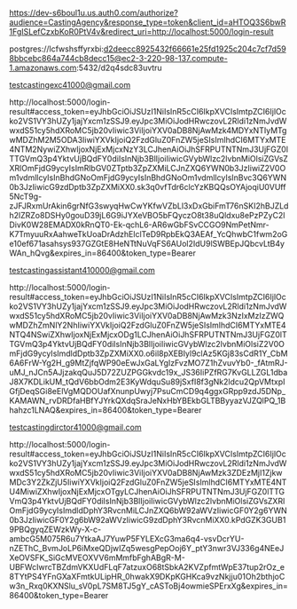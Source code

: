 https://dev-s6boul1u.us.auth0.com/authorize?audience=CastingAgency&response_type=token&client_id=aHTOQ3S6bwR1FgISLefCzxbKoR0PtV4v&redirect_uri=http://localhost:5000/login-result


postgres://lcfwshsffyrxbi:d2deecc8925432f66661e25fd1925c204c7cf7d598bbcebc864a744cb8decc15@ec2-3-220-98-137.compute-1.amazonaws.com:5432/d2q4sdc83uvtru

testcastingexc41000@gmail.com

http://localhost:5000/login-result#access_token=eyJhbGciOiJSUzI1NiIsInR5cCI6IkpXVCIsImtpZCI6IjlOcko2VS1VY3hUZy1jajYxcm1zSSJ9.eyJpc3MiOiJodHRwczovL2Rldi1zNmJvdWwxdS51cy5hdXRoMC5jb20vIiwic3ViIjoiYXV0aDB8NjAwMzk4MDYxNTIyMTgwMDZhM2M5ODA3IiwiYXVkIjoiQ2FzdGluZ0FnZW5jeSIsImlhdCI6MTYxMTE4NTM2NywiZXhwIjoxNjExMjcxNzY3LCJhenAiOiJhSFRPUTNTNmJ3UjFGZ0lTTGVmQ3p4YktvUjBQdFY0diIsInNjb3BlIjoiIiwicGVybWlzc2lvbnMiOlsiZGVsZXRlOmFjdG9ycyIsImRlbGV0ZTptb3ZpZXMiLCJnZXQ6YWN0b3JzIiwiZ2V0Om1vdmllcyIsInBhdGNoOmFjdG9ycyIsInBhdGNoOm1vdmllcyIsInBvc3Q6YWN0b3JzIiwicG9zdDptb3ZpZXMiXX0.sk3q0vfTdr6clcYzKBQQsOYAjoqiU0VUff5NcT9g-zJFJRxmUrAkin6grNfG3swyqHwCwYKfwVZbLl3xDxGbiFmT76nSKI2hBJZLdh2lZRZo8DSHy0gouD39jL6G9iJYXeVBO5bFQyczO8t38uQldxu8ePzPZyC2lDivK0W28EMADX0kRnQT0-Ek-qchL6-AR6wGbFSvCCGO9NmPetNmr-K7TmyuuRxAahweTkUoaDrAdzhElclTeD9RpbEkQ3AEAf_YcQhwbC1fwm2oGe10ef671asahsys937GZGtE8HeNTtNuVqFS6AUol2IdU9lSWBEpJQbcvLtB4yWAn_hQvg&expires_in=86400&token_type=Bearer


testcastingassistant410000@gmail.com

http://localhost:5000/login-result#access_token=eyJhbGciOiJSUzI1NiIsInR5cCI6IkpXVCIsImtpZCI6IjlOcko2VS1VY3hUZy1jajYxcm1zSSJ9.eyJpc3MiOiJodHRwczovL2Rldi1zNmJvdWwxdS51cy5hdXRoMC5jb20vIiwic3ViIjoiYXV0aDB8NjAwMzk3NzIxMzIzZWQwMDZhZmNlY2NhIiwiYXVkIjoiQ2FzdGluZ0FnZW5jeSIsImlhdCI6MTYxMTE4NTQ4NSwiZXhwIjoxNjExMjcxODg1LCJhenAiOiJhSFRPUTNTNmJ3UjFGZ0lTTGVmQ3p4YktvUjBQdFY0diIsInNjb3BlIjoiIiwicGVybWlzc2lvbnMiOlsiZ2V0OmFjdG9ycyIsImdldDptb3ZpZXMiXX0.o6il8pXEBIyl9clAz5KGj83sCdR1Y_CbM6A6FrW-Yg2H_g9MtZjfqWP90eEwJxGaLYgIzFvzMO7Z1hZvuvYb0-_fAtmRJ-uMJ_nJCn5AJjzakqQuJ5D72ZUZPGGkvdc19x_JS36IiPZfRG7KvGLLZGL1dbaJ8X7KDLikUM_tQdV6bbOdm2E3KyWdquSu89jSxfI8f3gNk2ldcu2QpVMtxpIGfjDeqSGi8eElVgMQDOUafXnunpUwyj7PsuCmCD9q4ggxGRpp9zdJ5DNp_KAMAWN_rvDRDfaHBfYJYrkQXdqSraJeNxHbYBEkbGLTBByyazVJZQlPQ_1Bhahzc1LNAQ&expires_in=86400&token_type=Bearer

testcastingdirctor41000@gmail.com

http://localhost:5000/login-result#access_token=eyJhbGciOiJSUzI1NiIsInR5cCI6IkpXVCIsImtpZCI6IjlOcko2VS1VY3hUZy1jajYxcm1zSSJ9.eyJpc3MiOiJodHRwczovL2Rldi1zNmJvdWwxdS51cy5hdXRoMC5jb20vIiwic3ViIjoiYXV0aDB8NjAwMzk3ZDEzMjI1ZjkwMDc3Y2ZkZjU5IiwiYXVkIjoiQ2FzdGluZ0FnZW5jeSIsImlhdCI6MTYxMTE4NTU4MiwiZXhwIjoxNjExMjcxOTgyLCJhenAiOiJhSFRPUTNTNmJ3UjFGZ0lTTGVmQ3p4YktvUjBQdFY0diIsInNjb3BlIjoiIiwicGVybWlzc2lvbnMiOlsiZGVsZXRlOmFjdG9ycyIsImdldDphY3RvcnMiLCJnZXQ6bW92aWVzIiwicGF0Y2g6YWN0b3JzIiwicGF0Y2g6bW92aWVzIiwicG9zdDphY3RvcnMiXX0.kPdGZK3GUB19PBQgyqZEWzkWy-X-c-ambcG5M075R6u7YtkaAJ7YuwP5FYLEXcG3ma6q4-vsvDcrYU-nZEThC_BvmJoLP6iMxeQDjwIZq5wesgPepOoj6Y_ptY3nwr3VJ336g4NEeJXeOVSFK_SiGcMVEOXVV6mMmfbFghABgR-M-UBFWcIwrcTBZdmVKXUdFLqF7atzuxO68tSbkA2KVZpfmtWpE37tup2rOz_e8TYtPS4YFnGXaXFmtkULipHR_0hwakX9DKpKGHKca9vzNkjju01Oh2bthjoCw3n_Rxq0KXNSlu_sV0pL7SM8TJ5gY_cASToBj4owmieSPErxXg&expires_in=86400&token_type=Bearer